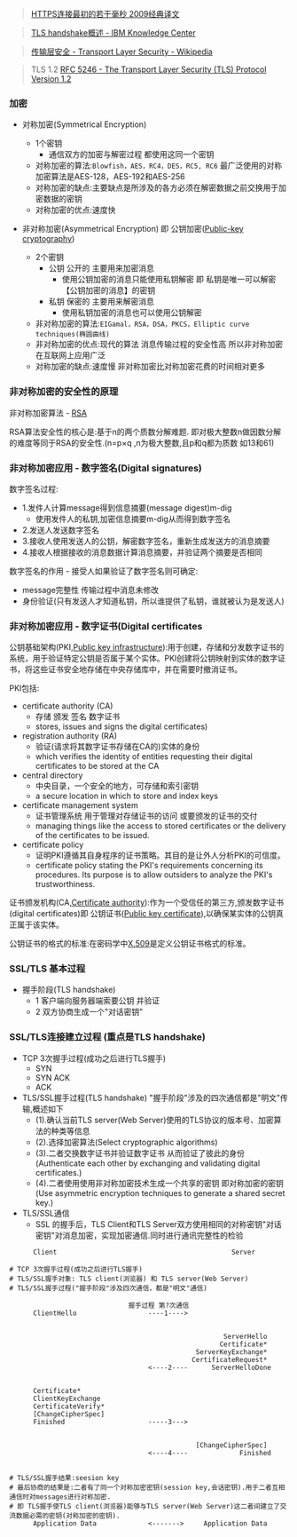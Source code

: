 >[HTTPS连接最初的若干毫秒 2009经典译文](https://www.infoq.cn/article/HTTPS-Connection-Jeff-Moser)

>[TLS handshake概述 - IBM Knowledge Center](https://www.ibm.com/support/knowledgecenter/en/SSFKSJ_7.1.0/com.ibm.mq.doc/sy10660_.htm)

>[传输层安全 - Transport Layer Security - Wikipedia](https://en.wikipedia.org/wiki/Transport_Layer_Security)

>TLS 1.2 [RFC 5246 - The Transport Layer Security (TLS) Protocol Version 1.2](https://tools.ietf.org/html/rfc5246)

### 加密

* 对称加密(Symmetrical Encryption)
  * 1个密钥
    * 通信双方的加密与解密过程 都使用这同一个密钥
  * 对称加密的算法:`Blowfish，AES，RC4，DES，RC5, RC6` 最广泛使用的对称加密算法是AES-128，AES-192和AES-256
  * 对称加密的缺点:主要缺点是所涉及的各方必须在解密数据之前交换用于加密数据的密钥
  * 对称加密的优点:速度快


* 非对称加密(Asymmetrical Encryption) 即 公钥加密([Public-key cryptography](https://en.wikipedia.org/wiki/Public-key_cryptography))
  * 2个密钥
    * 公钥 公开的 主要用来加密消息
      * 使用公钥加密的消息只能使用私钥解密  即 私钥是唯一可以解密【公钥加密的消息】的密钥
    * 私钥 保密的 主要用来解密消息
      * 使用私钥加密的消息也可以使用公钥解密
  * 非对称加密的算法:`EIGamal，RSA，DSA，PKCS，Elliptic curve techniques(椭圆曲线)`
  * 非对称加密的优点:现代的算法 消息传输过程的安全性高 所以非对称加密在互联网上应用广泛
  * 对称加密的缺点:速度慢 非对称加密比对称加密花费的时间相对更多

### 非对称加密的安全性的原理

非对称加密算法 - [RSA](https://en.wikipedia.org/wiki/RSA_(cryptosystem))

RSA算法安全性的核心是:基于n的两个质数分解难题. 即对极大整数n做因数分解的难度等同于RSA的安全性.(n=p×q ,n为极大整数,且p和q都为质数 如13和61)

### 非对称加密应用 - 数字签名(Digital signatures)

数字签名过程:
* 1.发件人计算message得到信息摘要(message digest)m-dig
  * 使用发件人的私钥,加密信息摘要m-dig从而得到数字签名
* 2.发送人发送数字签名
* 3.接收人使用发送人的公钥，解密数字签名，重新生成发送方的消息摘要
* 4.接收人根据接收的消息数据计算消息摘要，并验证两个摘要是否相同


数字签名的作用 - 接受人如果验证了数字签名则可确定:
  * message完整性 传输过程中消息未修改
  * 身份验证(只有发送人才知道私钥，所以谁提供了私钥，谁就被认为是发送人)

### 非对称加密应用 - 数字证书(Digital certificates

公钥基础架构(PKI,[Public key infrastructure](https://en.wikipedia.org/wiki/Public_key_infrastructure)):用于创建，存储和分发数字证书的系统，用于验证特定公钥是否属于某个实体。PKI创建将公钥映射到实体的数字证书，将这些证书安全地存储在中央存储库中，并在需要时撤消证书。

PKI包括:
* certificate authority (CA)
  * 存储 颁发 签名 数字证书
  * stores, issues and signs the digital certificates)
* registration authority (RA)
  * 验证(请求将其数字证书存储在CA的)实体的身份
  * which verifies the identity of entities requesting their digital certificates to be stored at the CA
* central directory
  * 中央目录，一个安全的地方，可存储和索引密钥
  * a secure location in which to store and index keys
* certificate management system
  * 证书管理系统 用于管理对存储证书的访问 或要颁发的证书的交付
  * managing things like the access to stored certificates or the delivery of the certificates to be issued.
* certificate policy
  * 证明PKI遵循其自身程序的证书策略。其目的是让外人分析PKI的可信度。
  * certificate policy stating the PKI's requirements concerning its procedures. Its purpose is to allow outsiders to analyze the PKI's trustworthiness.

证书颁发机构(CA,[Certificate authority](https://en.wikipedia.org/wiki/Certificate_authority)):作为一个受信任的第三方,颁发数字证书(digital certificates)即 公钥证书([Public key certificate](https://en.wikipedia.org/wiki/Public_key_certificate)),以确保某实体的公钥真正属于该实体。

公钥证书的格式的标准:在密码学中[X.509](https://en.wikipedia.org/wiki/X.509)是定义公钥证书格式的标准。

### SSL/TLS 基本过程

* 握手阶段(TLS handshake)
  * 1 客户端向服务器端索要公钥 并验证
  * 2 双方协商生成一个"对话密钥"

### SSL/TLS连接建立过程 (重点是TLS handshake)

* TCP 3次握手过程(成功之后进行TLS握手)
  * SYN
  * SYN ACK
  * ACK
* TLS/SSL握手过程(TLS handshake)  "握手阶段"涉及的四次通信都是"明文"传输,概述如下
  * (1).确认当前TLS server(Web Server)使用的TLS协议的版本号、加密算法的种类等信息
  * (2).选择加密算法(Select cryptographic algorithms)
  * (3).二者交换数字证书并验证数字证书 从而验证了彼此的身份(Authenticate each other by exchanging and validating digital certificates.)
  * (4).二者使用使用非对称加密技术生成一个共享的密钥 即对称加密的密钥(Use asymmetric encryption techniques to generate a shared secret key.)
* TLS/SSL通信
  * SSL 的握手后，TLS Client和TLS Server双方使用相同的对称密钥"对话密钥"对消息加密，实现加密通信.同时进行通讯完整性的检验


```
      Client                                            Server

# TCP 3次握手过程(成功之后进行TLS握手)
# TLS/SSL握手对象: TLS client(浏览器) 和 TLS server(Web Server)
# TLS/SSL握手过程("握手阶段"涉及四次通信，都是"明文"通信)

                              握手过程 第?次通信
      ClientHello                  ----1---->


                                                      ServerHello
                                                     Certificate*
                                               ServerKeyExchange*
                                              CertificateRequest*
                                   <----2----      ServerHelloDone


      Certificate*
      ClientKeyExchange
      CertificateVerify*
      [ChangeCipherSpec]
      Finished                     -----3--->


                                               [ChangeCipherSpec]
                                   <----4----             Finished


# TLS/SSL握手结果:seesion key
# 最后协商的结果是:二者有了同一个对称加密密钥(session key,会话密钥).用于二者互相通信时对messages进行对称加密.
# 即 TLS握手使TLS client(浏览器)能够与TLS server(Web Server)这二者间建立了交流数据必需的密钥(对称加密的密钥).
      Application Data             <------->     Application Data
```

